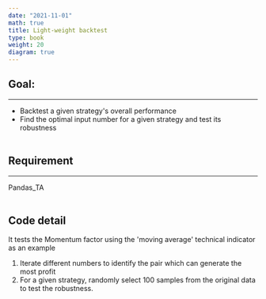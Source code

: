 ```yaml
---
date: "2021-11-01"
math: true
title: Light-weight backtest
type: book
weight: 20
diagram: true
---
```


## Goal:
---
- Backtest a given strategy's overall performance 
-  Find the optimal input number for a given strategy and test its robustness
<br></br>
## Requirement
---
Pandas_TA
<br></br>
## Code detail
It tests the Momentum factor using the 'moving average' technical indicator as an example
1. Iterate different numbers to identify the pair which can generate the most profit
2. For a given strategy, randomly select 100 samples from the original data to test the robustness.